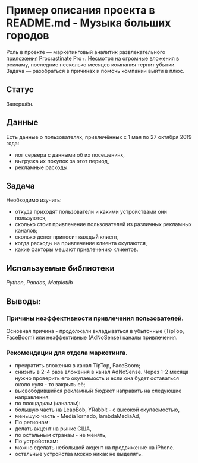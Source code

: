 # Пример описания проекта в README.md - Музыка больших городов 

Роль в проекте — маркетинговый аналитик развлекательного приложения Procrastinate Pro+. Несмотря на огромные вложения в рекламу, последние несколько месяцев компания терпит убытки. Задача — разобраться в причинах и помочь компании выйти в плюс.

## Статус 
Завершён.

## Данные

Есть данные о пользователях, привлечённых с 1 мая по 27 октября 2019 года:
* лог сервера с данными об их посещениях,
* выгрузка их покупок за этот период,
* рекламные расходы.

## Задача

Необходимо изучить:
* откуда приходят пользователи и какими устройствами они пользуются,
* сколько стоит привлечение пользователей из различных рекламных каналов;
* сколько денег приносит каждый клиент,
* когда расходы на привлечение клиента окупаются,
* какие факторы мешают привлечению клиентов.

## Используемые библиотеки
*Python*, *Pandas*, *Matplotlib*

## Выводы:

### Причины неэффективности привлечения пользователей.
Основная причина - продолжали вкладываться в убыточные (TipTop, FaceBoom) или неэффективные (AdNoSense) каналы привлечения.

### Рекомендации для отдела маркетинга.
* прекратить вложения в канал TipTop, FaceBoom;
* снизить в 2-4 раза вложения в канал AdNoSense. Через 1-2 месяца нужно проверить его окупаемость и если она будет оставаться около нуля - то закрыть её;
* высвободившийся рекламный бюджет направить на следующие направления:
 * по площадкам (каналам):
  * большую часть на LeapBob, YRabbit - с высокой окупаемостью,
  * меньшую часть - MediaTornado, lambdaMediaAd,
 * По регионам:
  * делать акцент на рынке США,
  * по остальным странам - не менять,
 * По устройствам:
  * можно сделать небольшой акцент на продвижение на iPhone.
  * остальные устройства можно никак не выделять.
